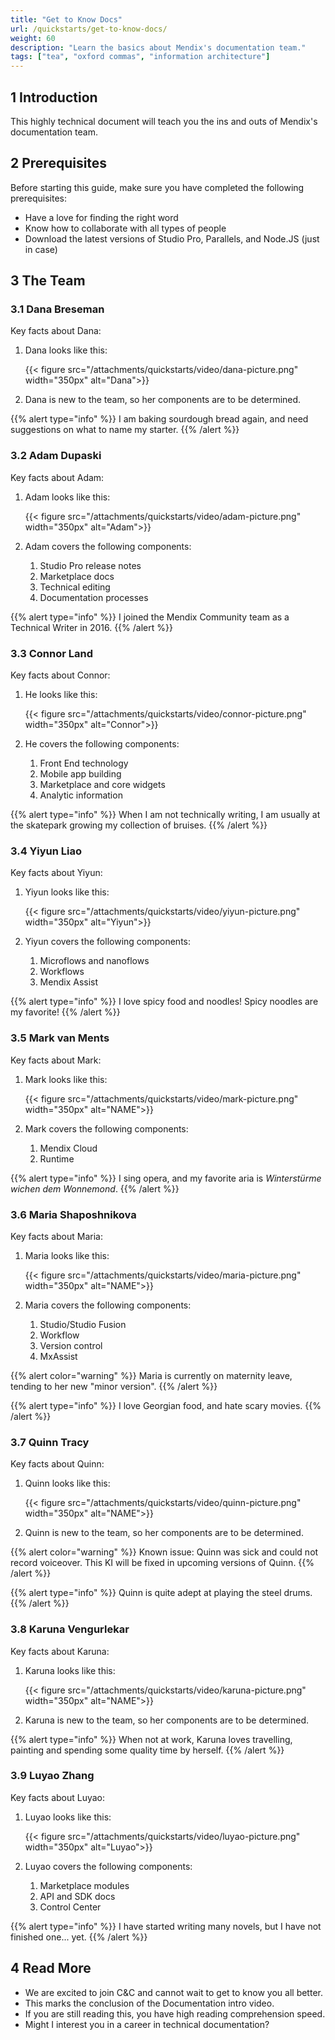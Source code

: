 ```yaml
---
title: "Get to Know Docs"
url: /quickstarts/get-to-know-docs/
weight: 60
description: "Learn the basics about Mendix's documentation team."
tags: ["tea", "oxford commas", "information architecture"]
---
```


## 1 Introduction 

This highly technical document will teach you the ins and outs of Mendix's documentation team.

## 2 Prerequisites 

Before starting this guide, make sure you have completed the following prerequisites:

* Have a love for finding the right word
* Know how to collaborate with all types of people
* Download the latest versions of Studio Pro, Parallels, and Node.JS (just in case)

## 3 The Team

### 3.1 Dana Breseman

Key facts about Dana:

1. Dana looks like this:

    {{< figure src="/attachments/quickstarts/video/dana-picture.png" width="350px" alt="Dana">}}

1. Dana is new to the team, so her components are to be determined.

{{% alert type="info" %}}
I am baking sourdough bread again, and need suggestions on what to name my starter.
{{% /alert %}}

### 3.2 Adam Dupaski

Key facts about Adam:

1. Adam looks like this:

    {{< figure src="/attachments/quickstarts/video/adam-picture.png" width="350px" alt="Adam">}}

1. Adam covers the following components:
    1. Studio Pro release notes
    1. Marketplace docs
    1. Technical editing
    1. Documentation processes

{{% alert type="info" %}}
I joined the Mendix Community team as a Technical Writer in 2016.
{{% /alert %}}

### 3.3 Connor Land

Key facts about Connor:

1. He looks like this:

    {{< figure src="/attachments/quickstarts/video/connor-picture.png" width="350px" alt="Connor">}}

1. He covers the following components:
    1. Front End technology
    1. Mobile app building
    1. Marketplace and core widgets
    1. Analytic information

{{% alert type="info" %}}
When I am not technically writing, I am usually at the skatepark growing my collection of bruises.
{{% /alert %}}

### 3.4 Yiyun Liao

Key facts about Yiyun:

1. Yiyun looks like this:

    {{< figure src="/attachments/quickstarts/video/yiyun-picture.png" width="350px" alt="Yiyun">}}

1. Yiyun covers the following components:
    1. Microflows and nanoflows
    1. Workflows
    1. Mendix Assist

{{% alert type="info" %}}
I love spicy food and noodles! Spicy noodles are my favorite!
{{% /alert %}}

### 3.5 Mark van Ments

Key facts about Mark:

1. Mark looks like this:

    {{< figure src="/attachments/quickstarts/video/mark-picture.png" width="350px" alt="NAME">}}

1. Mark covers the following components:
    1. Mendix Cloud
    1. Runtime

{{% alert type="info" %}}
I sing opera, and my favorite aria is *Winterstürme wichen dem Wonnemond*.
{{% /alert %}}

### 3.6 Maria Shaposhnikova

Key facts about Maria:

1. Maria looks like this:

    {{< figure src="/attachments/quickstarts/video/maria-picture.png" width="350px" alt="NAME">}}

1. Maria covers the following components:
    1. Studio/Studio Fusion
    1. Workflow
    1. Version control
    1. MxAssist

{{% alert color="warning" %}}
Maria is currently on maternity leave, tending to her new "minor version".
{{% /alert %}}

{{% alert type="info" %}}
I love Georgian food, and hate scary movies.
{{% /alert %}}

### 3.7 Quinn Tracy

Key facts about Quinn:

1. Quinn looks like this:

    {{< figure src="/attachments/quickstarts/video/quinn-picture.png" width="350px" alt="NAME">}}

1. Quinn is new to the team, so her components are to be determined.

{{% alert color="warning" %}}
Known issue: Quinn was sick and could not record voiceover. This KI will be fixed in upcoming versions of Quinn.
{{% /alert %}}

{{% alert type="info" %}}
Quinn is quite adept at playing the steel drums.
{{% /alert %}}

### 3.8 Karuna Vengurlekar

Key facts about Karuna:

1. Karuna looks like this:

    {{< figure src="/attachments/quickstarts/video/karuna-picture.png" width="350px" alt="NAME">}}

1. Karuna is new to the team, so her components are to be determined.

{{% alert type="info" %}}
When not at work, Karuna loves travelling, painting and spending some quality time by herself.
{{% /alert %}}

### 3.9 Luyao Zhang

Key facts about Luyao:

1. Luyao looks like this:

    {{< figure src="/attachments/quickstarts/video/luyao-picture.png" width="350px" alt="Luyao">}}

1. Luyao covers the following components:
    1. Marketplace modules
    1. API and SDK docs
    1. Control Center

{{% alert type="info" %}}
I have started writing many novels, but I have not finished one... yet.
{{% /alert %}}

## 4 Read More

* We are excited to join C&C and cannot wait to get to know you all better.
* This marks the conclusion of the Documentation intro video.
* If you are still reading this, you have high reading comprehension speed.
* Might I interest you in a career in technical documentation?
